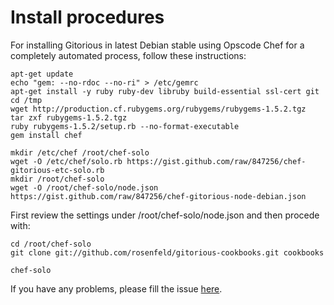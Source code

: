 # Install procedures

For installing Gitorious in latest Debian stable using Opscode Chef for a completely automated process, follow these instructions:

    apt-get update
    echo "gem: --no-rdoc --no-ri" > /etc/gemrc
    apt-get install -y ruby ruby-dev libruby build-essential ssl-cert git
    cd /tmp
    wget http://production.cf.rubygems.org/rubygems/rubygems-1.5.2.tgz
    tar zxf rubygems-1.5.2.tgz
    ruby rubygems-1.5.2/setup.rb --no-format-executable
    gem install chef

    mkdir /etc/chef /root/chef-solo
    wget -O /etc/chef/solo.rb https://gist.github.com/raw/847256/chef-gitorious-etc-solo.rb
    mkdir /root/chef-solo
    wget -O /root/chef-solo/node.json https://gist.github.com/raw/847256/chef-gitorious-node-debian.json

First review the settings under /root/chef-solo/node.json and then procede with:

    cd /root/chef-solo
    git clone git://github.com/rosenfeld/gitorious-cookbooks.git cookbooks

    chef-solo

If you have any problems, please fill the issue [here](https://github.com/rosenfeld/gitorious-cookbooks/issues).

